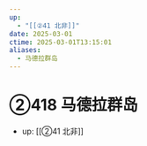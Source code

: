 ```yaml
---
up:
  - "[[②41 北非]]"
date: 2025-03-01
ctime: 2025-03-01T13:15:01
aliases:
  - 马德拉群岛
---
```


# ②418 马德拉群岛

- up: [[②41 北非]]
